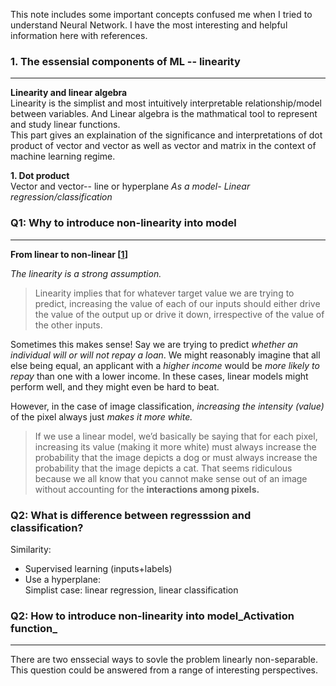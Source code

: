 This note includes some important concepts confused me when I tried to understand Neural Network. I have the most interesting and helpful information here with references.

### 1. The essensial components of ML -- linearity 
---
**Linearity and linear algebra**  
Linearity is the simplist and most intuitively interpretable relationship/model between variables. And Linear algebra is the mathmatical tool to represent and study linear functions.  
This part gives an explaination of the significance and interpretations of dot product of vector and vector as well as vector and matrix in the context of machine learning regime.


   **1. Dot product**   
      Vector and vector-- line or hyperplane
        *As a model- Linear regression/classification*   



### Q1: Why to introduce non-linearity into model
----- 
**From linear to non-linear [[1]]**  

   _The linearity is a strong assumption._
   >Linearity implies that for whatever target value we are trying to predict, increasing the value of each of our inputs should either drive the value of the output up or drive it down, irrespective of the value of the other inputs.
   
   Sometimes this makes sense! Say we are trying to predict _whether an individual will or will not repay a loan_. We might reasonably imagine that all else being equal, an applicant with a _higher income_ would be _more likely to repay_ than one with a lower income. In these cases, linear models might perform well, and they might even be hard to beat.

   However, in the case of image classification, _increasing the intensity (value)_ of the pixel always just _makes it more white._
   >If we use a linear model, we’d basically be saying that for each pixel, increasing its value (making it more white) must always increase the probability that the image depicts a dog or must always increase the probability that the image depicts a cat.
That seems ridiculous because we all know that you cannot make sense out of an image without accounting for the **interactions among pixels.**  

### Q2: What is difference between regresssion and classification?

Similarity:
  * Supervised learning (inputs+labels)
  * Use a hyperplane:   
        Simplist case: linear regression, linear classification

















### Q2: How to introduce non-linearity into model_Activation function_ 
----
There are two enssecial ways to sovle the problem linearly non-separable.
This question could be answered from a range of interesting perspectives.  























[1]:http://d2l.ai/chapter_multilayer-perceptrons/mlp.html
[2]:https://towardsdatascience.com/multi-layer-neural-networks-with-sigmoid-function-deep-learning-for-rookies-2-bf464f09eb7f
